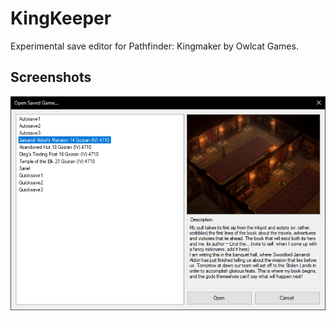 # KingKeeper
Experimental save editor for Pathfinder: Kingmaker by Owlcat Games.

## Screenshots
![Open Saved Games](/Images/OpenSavedGame.png)